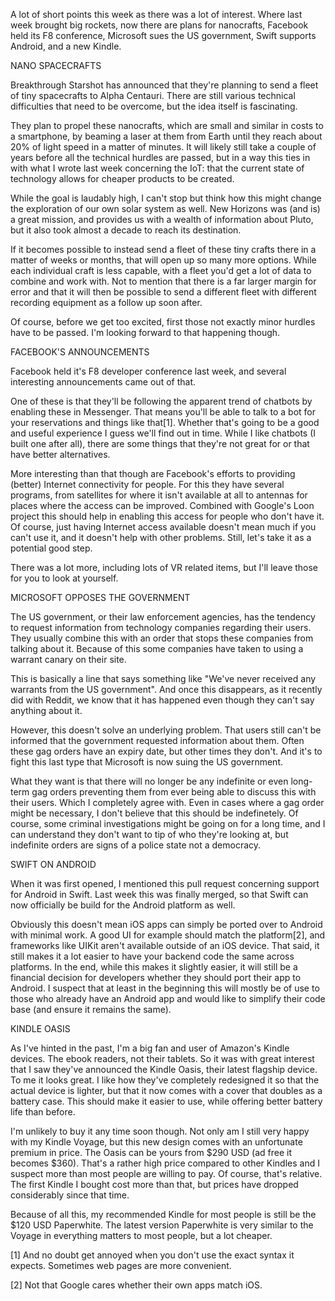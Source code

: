 A lot of short points this week as there was a lot of interest. Where last week brought big rockets, now there are plans for nanocrafts, Facebook held its F8 conference, Microsoft sues the US government, Swift supports Android, and a new Kindle.



NANO SPACECRAFTS


Breakthrough Starshot has announced that they're planning to send a fleet of tiny spacecrafts to Alpha Centauri. There are still various technical difficulties that need to be overcome, but the idea itself is fascinating.

They plan to propel these nanocrafts, which are small and similar in costs to a smartphone, by beaming a laser at them from Earth until they reach about 20% of light speed in a matter of minutes. It will likely still take a couple of years before all the technical hurdles are passed, but in a way this ties in with what I wrote last week concerning the IoT: that the current state of technology allows for cheaper products to be created.

While the goal is laudably high, I can't stop but think how this might change the exploration of our own solar system as well. New Horizons was (and is) a great mission, and provides us with a wealth of information about Pluto, but it also took almost a decade to reach its destination.

If it becomes possible to instead send a fleet of these tiny crafts there in a matter of weeks or months, that will open up so many more options. While each individual craft is less capable, with a fleet you'd get a lot of data to combine and work with. Not to mention that there is a far larger margin for error and that it will then be possible to send a different fleet with different recording equipment as a follow up soon after.

Of course, before we get too excited, first those not exactly minor hurdles have to be passed. I'm looking forward to that happening though.



FACEBOOK'S ANNOUNCEMENTS


Facebook held it's F8 developer conference last week, and several interesting announcements came out of that.

One of these is that they'll be following the apparent trend of chatbots by enabling these in Messenger. That means you'll be able to talk to a bot for your reservations and things like that[1]. Whether that's going to be a good and useful experience I guess we'll find out in time. While I like chatbots (I built one after all), there are some things that they're not great for or that have better alternatives.

More interesting than that though are Facebook's efforts to providing (better) Internet connectivity for people. For this they have several programs, from satellites for where it isn't available at all to antennas for places where the access can be improved. Combined with Google's Loon project this should help in enabling this access for people who don't have it. Of course, just having Internet access available doesn't mean much if you can't use it, and it doesn't help with other problems. Still, let's take it as a potential good step.

There was a lot more, including lots of VR related items, but I'll leave those for you to look at yourself.



MICROSOFT OPPOSES THE GOVERNMENT


The US government, or their law enforcement agencies, has the tendency to request information from technology companies regarding their users. They usually combine this with an order that stops these companies from talking about it. Because of this some companies have taken to using a warrant canary on their site.

This is basically a line that says something like "We've never received any warrants from the US government". And once this disappears, as it recently did with Reddit, we know that it has happened even though they can't say anything about it.

However, this doesn't solve an underlying problem. That users still can't be informed that the government requested information about them. Often these gag orders have an expiry date, but other times they don't. And it's to fight this last type that Microsoft is now suing the US government.

What they want is that there will no longer be any indefinite or even long-term gag orders preventing them from ever being able to discuss this with their users. Which I completely agree with. Even in cases where a gag order might be necessary, I don't believe that this should be indefinetely. Of course, some criminal investigations might be going on for a long time, and I can understand they don't want to tip of who they're looking at, but indefinite orders are signs of a police state not a democracy.



SWIFT ON ANDROID


When it was first opened, I mentioned this pull request concerning support for Android in Swift. Last week this was finally merged, so that Swift can now officially be build for the Android platform as well.

Obviously this doesn't mean iOS apps can simply be ported over to Android with minimal work. A good UI for example should match the platform[2], and frameworks like UIKit aren't available outside of an iOS device. That said, it still makes it a lot easier to have your backend code the same across platforms. In the end, while this makes it slightly easier, it will still be a financial decision for developers whether they should port their app to Android. I suspect that at least in the beginning this will mostly be of use to those who already have an Android app and would like to simplify their code base (and ensure it remains the same).



KINDLE OASIS


As I've hinted in the past, I'm a big fan and user of Amazon's Kindle devices. The ebook readers, not their tablets. So it was with great interest that I saw they've announced the Kindle Oasis, their latest flagship device. To me it looks great. I like how they've completely redesigned it so that the actual device is lighter, but that it now comes with a cover that doubles as a battery case. This should make it easier to use, while offering better battery life than before.

I'm unlikely to buy it any time soon though. Not only am I still very happy with my Kindle Voyage, but this new design comes with an unfortunate premium in price. The Oasis can be yours from $290 USD (ad free it becomes $360). That's a rather high price compared to other Kindles and I suspect more than most people are willing to pay. Of course, that's relative. The first Kindle I bought cost more than that, but prices have dropped considerably since that time.

Because of all this, my recommended Kindle for most people is still be the $120 USD Paperwhite. The latest version Paperwhite is very similar to the Voyage in everything matters to most people, but a lot cheaper.

[1] And no doubt get annoyed when you don't use the exact syntax it expects. Sometimes web pages are more convenient.

[2] Not that Google cares whether their own apps match iOS.
